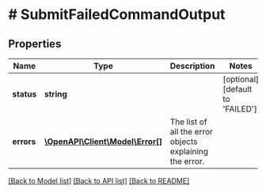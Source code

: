 # # SubmitFailedCommandOutput

## Properties

Name | Type | Description | Notes
------------ | ------------- | ------------- | -------------
**status** | **string** |  | [optional] [default to 'FAILED']
**errors** | [**\OpenAPI\Client\Model\Error[]**](Error.md) | The list of all the error objects explaining the error. |

[[Back to Model list]](../../README.md#models) [[Back to API list]](../../README.md#endpoints) [[Back to README]](../../README.md)

